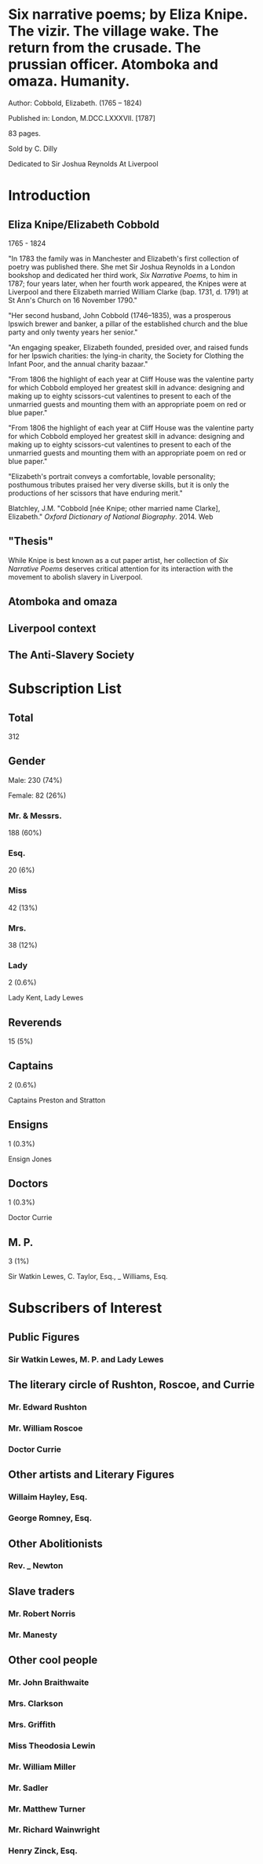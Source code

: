 # Six narrative poems; by Eliza Knipe. The vizir. The village wake. The return from the crusade. The prussian officer. Atomboka and omaza. Humanity. 
Author: Cobbold, Elizabeth. (1765 – 1824) 

Published in: London, M.DCC.LXXXVII. [1787]

83 pages.
 
Sold by C. Dilly

Dedicated to Sir Joshua Reynolds At Liverpool

# Introduction
## Eliza Knipe/Elizabeth Cobbold
1765 - 1824

"In 1783 the family was in Manchester and Elizabeth's first collection of poetry was published there. She met Sir Joshua Reynolds in a London bookshop and dedicated her third work, *Six Narrative Poems*, to him in 1787; four years later, when her fourth work appeared, the Knipes were at Liverpool and there Elizabeth married William Clarke (bap. 1731, d. 1791) at St Ann's Church on 16 November 1790."

"Her second husband, John Cobbold (1746–1835), was a prosperous Ipswich brewer and banker, a pillar of the established church and the blue party and only twenty years her senior."

"An engaging speaker, Elizabeth founded, presided over, and raised funds for her Ipswich charities: the lying-in charity, the Society for Clothing the Infant Poor, and the annual charity bazaar."

"From 1806 the highlight of each year at Cliff House was the valentine party for which Cobbold employed her greatest skill in advance: designing and making up to eighty scissors-cut valentines to present to each of the unmarried guests and mounting them with an appropriate poem on red or blue paper."

"From 1806 the highlight of each year at Cliff House was the valentine party for which Cobbold employed her greatest skill in advance: designing and making up to eighty scissors-cut valentines to present to each of the unmarried guests and mounting them with an appropriate poem on red or blue paper."

"Elizabeth's portrait conveys a comfortable, lovable personality; posthumous tributes praised her very diverse skills, but it is only the productions of her scissors that have enduring merit."

Blatchley, J.M. "Cobbold [née Knipe; other married name Clarke], Elizabeth." *Oxford Dictionary of National Biography*. 2014. Web 
## "Thesis"
While Knipe is best known as a cut paper artist, her collection of *Six Narrative Poems* deserves critical attention for its interaction with the movement to abolish slavery in Liverpool.
## Atomboka and omaza
## Liverpool context
## The Anti-Slavery Society
# Subscription List
## Total
312
## Gender
Male: 230 (74%)

Female: 82 (26%)
### Mr. & Messrs.
188 (60%)
### Esq.
20 (6%)
### Miss
42 (13%)
### Mrs.
38 (12%)
### Lady
2 (0.6%)

Lady Kent, Lady Lewes
## Reverends
15 (5%)
## Captains
2 (0.6%)

Captains Preston and Stratton
## Ensigns
1 (0.3%)

Ensign Jones
## Doctors
1 (0.3%)

Doctor Currie
## M. P.
3 (1%)

Sir Watkin Lewes, C. Taylor, Esq., _ Williams, Esq.

# Subscribers of Interest
## Public Figures
### Sir Watkin Lewes, M. P. and Lady Lewes
## The literary circle of Rushton, Roscoe, and Currie
### Mr. Edward Rushton
### Mr. William Roscoe
### Doctor Currie
## Other artists and Literary Figures
### Willaim Hayley, Esq.
### George Romney, Esq.
## Other Abolitionists
### Rev. _ Newton
## Slave traders
### Mr. Robert Norris
### Mr. Manesty
## Other cool people
### Mr. John Braithwaite
### Mrs. Clarkson
### Mrs. Griffith
### Miss Theodosia Lewin
### Mr. William Miller
### Mr. Sadler
### Mr. Matthew Turner
### Mr. Richard Wainwright
### Henry Zinck, Esq.
